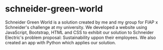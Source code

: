 # schneider-green-world
Schneider Green World is a solution created by me and my group for FIAP x Schneider's challenge at my university. We developed a website using JavaScript, Bootstrap, HTML and CSS to exhibit our solution to Schneider Electric's problem proposal: Sustainability uppon their employees. We also created an app with Python which applies our solution.
